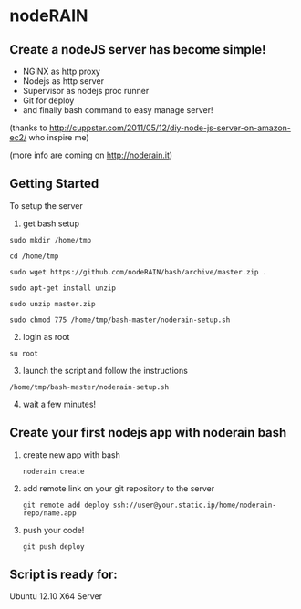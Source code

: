 # nodeRAIN

## Create a nodeJS server has become simple!

* NGINX as http proxy
* Nodejs as http server
* Supervisor as nodejs proc runner
* Git for deploy
* and finally bash command to easy manage server!

(thanks to http://cuppster.com/2011/05/12/diy-node-js-server-on-amazon-ec2/ who inspire me)

(more info are coming on http://noderain.it)

## Getting Started

To setup the server

1. get bash setup
  
  `sudo mkdir /home/tmp`
  
  `cd /home/tmp`
  
  `sudo wget https://github.com/nodeRAIN/bash/archive/master.zip .`
  
  `sudo apt-get install unzip` 
  
  `sudo unzip master.zip`

  `sudo chmod 775 /home/tmp/bash-master/noderain-setup.sh`

2. login as root

  `su root`

3. launch the script and follow the instructions
  
  `/home/tmp/bash-master/noderain-setup.sh`

4. wait a few minutes!

## Create your first nodejs app with noderain bash

1. create new app with bash
   
   `noderain create`

2. add remote link on your git repository to the server
  
   `git remote add deploy ssh://user@your.static.ip/home/noderain-repo/name.app`

3. push your code!
  
   `git push deploy`

## Script is ready for:

Ubuntu 12.10 X64 Server
